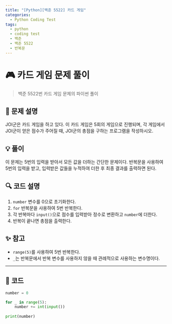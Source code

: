 ```yaml
---
title: "[Python][백준 5522] 카드 게임"
categories:
  - Python Coding Test
tags:
  - python
  - coding test
  - 백준
  - 백준 5522
  - 반복문
---
```


# 🎮 카드 게임 문제 풀이

> 백준 5522번 카드 게임 문제의 파이썬 풀이

## 📝 문제 설명

JOI군은 카드 게임을 하고 있다. 이 카드 게임은 5회의 게임으로 진행되며, 각 게임에서 JOI군이 얻은 점수가 주어질 때, JOI군의 총점을 구하는 프로그램을 작성하시오.

## 💡 풀이

이 문제는 5번의 입력을 받아서 모든 값을 더하는 간단한 문제이다. 반복문을 사용하여 5번의 입력을 받고, 입력받은 값들을 누적하여 더한 후 최종 결과를 출력하면 된다.

## 🔍 코드 설명

1. `number` 변수를 0으로 초기화한다.
2. `for` 반복문을 사용하여 5번 반복한다.
3. 각 반복마다 `input()`으로 점수를 입력받아 정수로 변환하고 `number`에 더한다.
4. 반복이 끝나면 총점을 출력한다.

## ✨ 참고

- `range(5)`를 사용하여 5번 반복한다.
- `_`는 반복문에서 반복 변수를 사용하지 않을 때 관례적으로 사용하는 변수명이다.

---

## 📝 코드

```python
number = 0

for _ in range(5):
    number += int(input())
    
print(number)
``` 